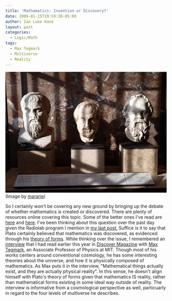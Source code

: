 ```yaml
---
title: 'Mathematics: Invention or Discovery?'
date: 2009-01-15T19:59:30-05:00
author: Ian Luke Kane
layout: post
categories:
  - Logic/Math
tags:
  - Max Tegmark
  - Multiverse
  - Reality
---
```


![(Image by mararie)](/assets/plato.jpg)  
(Image by [mararie](http://www.flickr.com/photos/mararie/5380156369/sizes/z/in/photostream/))

So I certainly won't be covering any new ground by bringing up the
debate of whether mathematics is created or discovered. There are plenty
of resources online covering this topic. Some of the better ones I've
read are
[here](http://www.newton.dep.anl.gov/askasci/math99/math99117.htm) and
[here](http://www.dailygalaxy.com/my_weblog/2008/04/is-mathematics.html).
I've been thinking about this question over the past day given the
Radiolab program I mention in [my last post.](/archives/151) Suffice is
it to say that Plato certainly believed that mathematics was discovered,
as evidenced through his
[theory of forms](http://en.wikipedia.org/wiki/Theory_of_forms). While
thinking over the issue, I remembered an
[interview](http://discovermagazine.com/2008/jul/16-is-the-universe-actually-made-of-math/article_view?b_start:int=2&-C=)
that I had read earlier this year in
[Discover Magazine](http://discovermagazine.com/) with
[Max Tegmark](http://space.mit.edu/home/tegmark/), an Associate
Professor of Physics at MIT. Though most of his works centers around
conventional cosmology, he has some interesting theories about the
universe, and how it is physically composed of mathematics. As Max puts
it in the interview, "Mathematical things actually exist, and they are
actually physical reality". In this sense, he doesn't align himself with
Plato's theory of forms given that mathematics IS reality, rather than
mathematical forms existing in some ideal way outside of reality. The
interview is informative from a cosmological perspective as well,
particuarly in regard to the four levels of multiverse he describes.